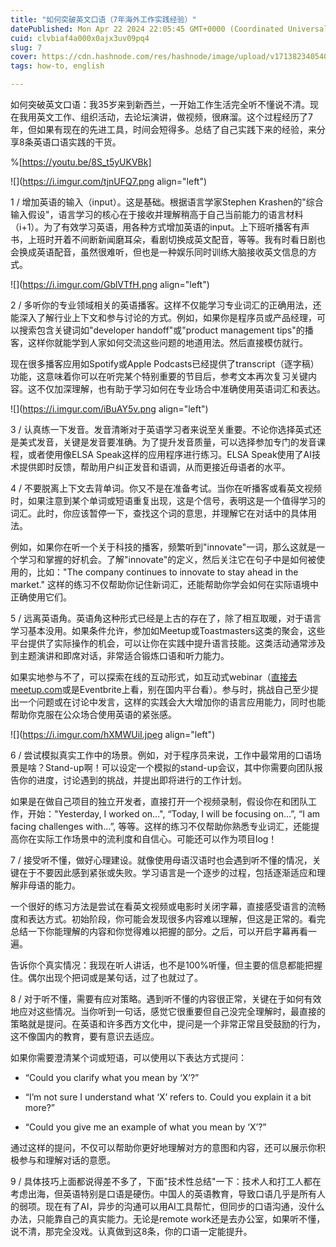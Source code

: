 ```yaml
---
title: "如何突破英文口语（7年海外工作实践经验）"
datePublished: Mon Apr 22 2024 22:05:45 GMT+0000 (Coordinated Universal Time)
cuid: clvbiaf4a000x0ajx3uv09pq4
slug: 7
cover: https://cdn.hashnode.com/res/hashnode/image/upload/v1713823405407/7417dde3-f4f7-4999-a2bc-77730cac1598.webp
tags: how-to, english

---
```


如何突破英文口语：我35岁来到新西兰，一开始工作生活完全听不懂说不清。现在我用英文工作、组织活动，去论坛演讲，做视频，很麻溜。这个过程经历了7年，但如果有现在的先进工具，时间会短得多。总结了自己实践下来的经验，来分享8条英语口语实践的干货。

%[https://youtu.be/8S_t5yUKVBk] 

![](https://i.imgur.com/tjnUFQ7.png align="left")

1 / 增加英语的输入（input）。这是基础。根据语言学家Stephen Krashen的"综合输入假设"，语言学习的核心在于接收并理解稍高于自己当前能力的语言材料（i+1）。为了有效学习英语，用各种方式增加英语的input。上下班听播客有声书，上班时开着不间断新闻磨耳朵，看剧切换成英文配音，等等。我有时看日剧也会换成英语配音，虽然很难听，但也是一种娱乐同时训练大脑接收英文信息的方式。

![](https://i.imgur.com/GblVTfH.png align="left")

2 / 多听你的专业领域相关的英语播客。这样不仅能学习专业词汇的正确用法，还能深入了解行业上下文和参与讨论的方式。例如，如果你是程序员或产品经理，可以搜索包含关键词如"developer handoff"或"product management tips"的播客，这样你就能学到人家如何交流这些问题的地道用法。然后直接模仿就行。

现在很多播客应用如Spotify或Apple Podcasts已经提供了transcript（逐字稿）功能，这意味着你可以在听完某个特别重要的节目后，参考文本再次复习关键内容。这不仅加深理解，也有助于学习如何在专业场合中准确使用英语词汇和表达。

![](https://i.imgur.com/iBuAY5v.png align="left")

3 / 认真练一下发音。发音清晰对于英语学习者来说至关重要。不论你选择英式还是美式发音，关键是发音要准确。为了提升发音质量，可以选择参加专门的发音课程，或者使用像ELSA Speak这样的应用程序进行练习。ELSA Speak使用了AI技术提供即时反馈，帮助用户纠正发音和语调，从而更接近母语者的水平。

4 / 不要脱离上下文去背单词。你又不是在准备考试。当你在听播客或看英文视频时，如果注意到某个单词或短语重复出现，这是个信号，表明这是一个值得学习的词汇。此时，你应该暂停一下，查找这个词的意思，并理解它在对话中的具体用法。

例如，如果你在听一个关于科技的播客，频繁听到"innovate"一词，那么这就是一个学习和掌握的好机会。了解"innovate"的定义，然后关注它在句子中是如何被使用的，比如："The company continues to innovate to stay ahead in the market." 这样的练习不仅帮助你记住新词汇，还能帮助你学会如何在实际语境中正确使用它们。

5 / 远离英语角。英语角这种形式已经是上古的存在了，除了相互取暖，对于语言学习基本没用。如果条件允许，参加如Meetup或Toastmasters这类的聚会，这些平台提供了实际操作的机会，可以让你在实践中提升语言技能。这类活动通常涉及到主题演讲和即席对话，非常适合锻炼口语和听力能力。

如果实地参与不了，可以探索在线的互动形式，如互动式webinar（[直接去meetup.com](http://直接去meetup.com)或是Eventbrite上看，别在国内平台看）。参与时，挑战自己至少提出一个问题或在讨论中发言，这样的实践会大大增加你的语言应用能力，同时也能帮助你克服在公众场合使用英语的紧张感。

![](https://i.imgur.com/hXMWUiI.jpeg align="left")

6 / 尝试模拟真实工作中的场景。例如，对于程序员来说，工作中最常用的口语场景是啥？Stand-up啊！可以设定一个模拟的stand-up会议，其中你需要向团队报告你的进度，讨论遇到的挑战，并提出即将进行的工作计划。

如果是在做自己项目的独立开发者，直接打开一个视频录制，假设你在和团队工作，开始："Yesterday, I worked on…", “Today, I will be focusing on…”, “I am facing challenges with…”, 等等。这样的练习不仅帮助你熟悉专业词汇，还能提高你在实际工作场景中的流利度和自信心。可能还可以作为项目log！

7 / 接受听不懂，做好心理建设。就像使用母语汉语时也会遇到听不懂的情况，关键在于不要因此感到紧张或失败。学习语言是一个逐步的过程，包括逐渐适应和理解非母语的能力。

一个很好的练习方法是尝试在看英文视频或电影时关闭字幕，直接感受语言的流畅度和表达方式。初始阶段，你可能会发现很多内容难以理解，但这是正常的。看完总结一下你能理解的内容和你觉得难以把握的部分。之后，可以开启字幕再看一遍。

告诉你个真实情况：我现在听人讲话，也不是100%听懂，但主要的信息都能把握住。偶尔出现个把词或是某句话，过了也就过了。

8 / 对于听不懂，需要有应对策略。遇到听不懂的内容很正常，关键在于如何有效地应对这些情况。当你听到一句话，感觉它很重要但自己没完全理解时，最直接的策略就是提问。在英语和许多西方文化中，提问是一个非常正常且受鼓励的行为，这不像国内的教育，要有意识去适应。

如果你需要澄清某个词或短语，可以使用以下表达方式提问：

* “Could you clarify what you mean by ‘X’?”
    
* “I’m not sure I understand what ‘X’ refers to. Could you explain it a bit more?”
    
* “Could you give me an example of what you mean by ‘X’?”
    

通过这样的提问，不仅可以帮助你更好地理解对方的意图和内容，还可以展示你积极参与和理解对话的意愿。

9 / 具体技巧上面都说得差不多了，下面"技术性总结"一下：技术人和打工人都在考虑出海，但英语特别是口语是硬伤。中国人的英语教育，导致口语几乎是所有人的弱项。现在有了AI，异步的沟通可以用AI工具帮忙，但同步的口语沟通，没什么办法，只能靠自己的真实能力。无论是remote work还是去办公室，如果听不懂，说不清，那完全没戏。认真做到这8条，你的口语一定能提升。